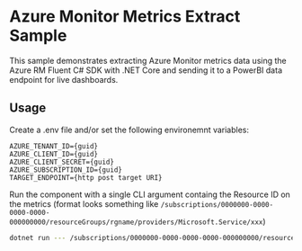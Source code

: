 # Azure Monitor Metrics Extract Sample

This sample demonstrates extracting Azure Monitor metrics data using the Azure RM Fluent C# SDK with .NET Core and
sending it to a PowerBI data endpoint for live dashboards.

## Usage

Create a .env file and/or set the following environemnt variables:

```
AZURE_TENANT_ID={guid}
AZURE_CLIENT_ID={guid}
AZURE_CLIENT_SECRET={guid}
AZURE_SUBSCRIPTION_ID={guid}
TARGET_ENDPOINT={http post target URI}
```

Run the component with a single CLI argument containg the Resource ID on the metrics (format looks something like
`/subscriptions/0000000-0000-0000-0000-000000000/resourceGroups/rgname/providers/Microsoft.Service/xxx`) 

``` bash
dotnet run --- /subscriptions/0000000-0000-0000-0000-000000000/resourceGroups/rgname/providers/Microsoft.Service/xxx
```